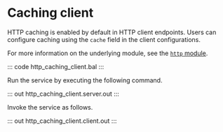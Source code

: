 # Caching client

HTTP caching is enabled by default in HTTP client endpoints. Users can configure caching using the `cache` field in the client configurations.

For more information on the underlying module, see the [`http` module](https://docs.central.ballerina.io/ballerina/http/latest/).

::: code http_caching_client.bal :::

Run the service by executing the following command.

::: out http_caching_client.server.out :::

Invoke the service as follows.

::: out http_caching_client.client.out :::

